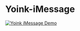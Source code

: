# Yoink-iMessage

[![Yoink iMessage Demo]({/Screenshot%202020-03-15%2018.23.50.png})]({https://youtu.be/XMQtVV44Ty8} "Yoink iMessage Demo")
